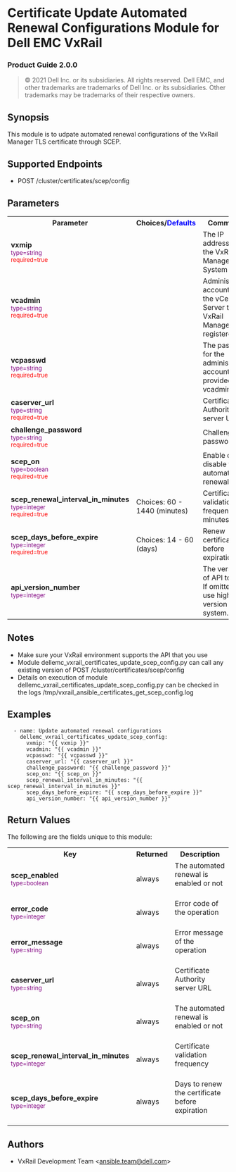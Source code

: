 **Certificate Update Automated Renewal Configurations Module for Dell EMC VxRail**
=========================================
### Product Guide 2.0.0

> © 2021 Dell Inc. or its subsidiaries. All rights reserved. Dell 
> EMC, and other trademarks are trademarks of Dell Inc. or its 
> subsidiaries. Other trademarks may be trademarks of their respective owners. 

Synopsis
--------
This module is to udpate automated renewal configurations of the VxRail Manager TLS certificate through SCEP.

Supported Endpoints
--------
* POST /cluster/certificates/scep/config

Parameters
----------

<table  border=0 cellpadding=0 class="documentation-table">
    <tr>
        <th colspan="1">Parameter</th>
        <th>Choices/<font color="blue">Defaults</font></th>
                    <th width="100%">Comments</th>
    </tr>
                            <tr>
                                                            <td colspan="1">
                <div class="ansibleOptionAnchor" id="parameter-host_name"></div>
                <b>vxmip</b>
                <a class="ansibleOptionLink" href="#parameter-host_name" title="Permalink to this option"></a>
                <div style="font-size: small">
                    <span style="color: purple">type=string</span>
                    <br>
                    <span style="color: red">required=true</span>                    </div>
                                                    </td>
                            <td>
                                                                                                                                                        </td>
                                                            <td>
                                        <div></div>
                                        <div>The IP address of the VxRail Manager System</div>
                                                    </td>
        </tr>
                            <tr>
                                                            <td colspan="1">
                <div class="ansibleOptionAnchor" id="parameter-host_name"></div>
                <b>vcadmin</b>
                <a class="ansibleOptionLink" href="#parameter-host_name" title="Permalink to this option"></a>
                <div style="font-size: small">
                    <span style="color: purple">type=string</span>
                    <br>
                    <span style="color: red">required=true</span>                    </div>
                                                    </td>
                            <td>
                                                                                                                                                        </td>
                                                            <td>
                                        <div></div>
                                        <div>Administrative account of the vCenter Server the VxRail Manager is registered to</div>
                                                    </td>
        </tr>
<tr>
                                                            <td colspan="1">
                <div class="ansibleOptionAnchor" id="parameter-host_name"></div>
                <b>vcpasswd</b>
                <a class="ansibleOptionLink" href="#parameter-host_name" title="Permalink to this option"></a>
                <div style="font-size: small">
                    <span style="color: purple">type=string</span>
                    <br>
                    <span style="color: red">required=true</span>                    </div>
                                                    </td>
                            <td>
                                                                                                                                                        </td>
                                                            <td>
                                        <div></div>
                                        <div>The password for the administrator account provided in vcadmin</div>
                                                    </td>
        </tr>
<tr>
                                                            <td colspan="1">
                <div class="ansibleOptionAnchor" id="parameter-state"></div>
                <b>caserver_url</b>
                <a class="ansibleOptionLink" href="#parameter-state" title="Permalink to this option"></a>
                <div style="font-size: small">
                    <span style="color: purple">type=string</span>
                    <br>
                    <span style="color: red">required=true</span>                    </div>
                                                    </td>
                            <td>
                                                                        </td>
                                                            <td>
                                        <div></div>
                                        <div>Certificate Authority server URL</div>
                                        <div></div>
                                                    </td>
        </tr>
<tr>
                                                            <td colspan="1">
                <div class="ansibleOptionAnchor" id="parameter-state"></div>
                <b>challenge_password</b>
                <a class="ansibleOptionLink" href="#parameter-state" title="Permalink to this option"></a>
                <div style="font-size: small">
                    <span style="color: purple">type=string</span>
                    <br>
                    <span style="color: red">required=true</span>                    </div>
                                                    </td>
                            <td>
                                                                        </td>
                                                            <td>
                                        <div></div>
                                        <div>Challenge password</div>
                                        <div></div>
                                                    </td>
        </tr>
<tr>
                                                            <td colspan="1">
                <div class="ansibleOptionAnchor" id="parameter-state"></div>
                <b>scep_on</b>
                <a class="ansibleOptionLink" href="#parameter-state" title="Permalink to this option"></a>
                <div style="font-size: small">
                    <span style="color: purple">type=boolean</span>
                    <br>
                    <span style="color: red">required=true</span>                    </div>
                                                    </td>
                            <td>
                                                                        </td>
                                                            <td>
                                        <div></div>
                                        <div>Enable or disable the automated renewal</div>
                                        <div></div>
                                                    </td>
        </tr>
<tr>
                                                            <td colspan="1">
                <div class="ansibleOptionAnchor" id="parameter-state"></div>
                <b>scep_renewal_interval_in_minutes</b>
                <a class="ansibleOptionLink" href="#parameter-state" title="Permalink to this option"></a>
                <div style="font-size: small">
                    <span style="color: purple">type=integer</span>
                    <br>
                    <span style="color: red">required=true</span>                    </div>
                                                    </td>
                            <td>Choices: 60 - 1440 (minutes)</td>
                                                            <td>
                                        <div></div>
                                        <div>Certificate validation frequency in minutes</div>
                                        <div></div>
                                                    </td>
        </tr>
<tr>
                                                            <td colspan="1">
                <div class="ansibleOptionAnchor" id="parameter-state"></div>
                <b>scep_days_before_expire</b>
                <a class="ansibleOptionLink" href="#parameter-state" title="Permalink to this option"></a>
                <div style="font-size: small">
                    <span style="color: purple">type=integer</span>
                    <br>
                    <span style="color: red">required=true</span>                    </div>
                                                    </td>
                            <td>Choices: 14 - 60 (days)</td>
                                                            <td>
                                        <div></div>
                                        <div>Renew certificate before expiration</div>
                                        <div></div>
                                                    </td>
        </tr>
<tr>
                                                            <td colspan="1">
                <div class="ansibleOptionAnchor" id="parameter-state"></div>
                <b>api_version_number</b>
                <a class="ansibleOptionLink" href="#parameter-state" title="Permalink to this option"></a>
                <div style="font-size: small">
                    <span style="color: purple">type=integer</span>
                    <br>
                    <span style="color: red"></span>                    </div>
                                                    </td>
                            <td>
                                                                        </td>
                                                            <td>
                                        <div></div>
                                        <div>The version of API to call. If omitted, will use highest version on the system.</div>
                                        <div></div>
                                                    </td>
        </tr>
                    </table>

Notes
-----
- Make sure your VxRail environment supports the API that you use
- Module dellemc_vxrail_certificates_update_scep_config.py can call any existing version of POST /cluster/certificates/scep/config
- Details on execution of module dellemc_vxrail_certificates_update_scep_config.py can be checked in the logs /tmp/vxrail_ansible_certificates_get_scep_config.log

Examples
--------

``` yaml+jinja
  - name: Update automated renewal configurations
    dellemc_vxrail_certificates_update_scep_config:
      vxmip: "{{ vxmip }}"
      vcadmin: "{{ vcadmin }}"
      vcpasswd: "{{ vcpasswd }}"
      caserver_url: "{{ caserver_url }}"
      challenge_password: "{{ challenge_password }}"
      scep_on: "{{ scep_on }}"
      scep_renewal_interval_in_minutes: "{{ scep_renewal_interval_in_minutes }}"
      scep_days_before_expire: "{{ scep_days_before_expire }}"
      api_version_number: "{{ api_version_number }}"
```

Return Values
-------------

The following are the fields unique to this module:

<table border=0 cellpadding=0 class="documentation-table">
    <tr>
        <th colspan="3">Key</th>
        <th>Returned</th>
        <th width="100%">Description</th>
    </tr>
    <tr>
        <td colspan="3">
            <div class="ansibleOptionAnchor" id="return-changed"></div>
                <b>scep_enabled</b>
                <a class="ansibleOptionLink" href="#return-changed" title="Permalink to this return value"></a>
                <div style="font-size: small">
                <span style="color: purple">type=boolean</span>
            </div>
        </td>
        <td>always</td>
        <td>
            <div>The automated renewal is enabled or not</div>
            <br/>
        </td>
    </tr>
    <tr>
        <td colspan="3">
            <div class="ansibleOptionAnchor" id="return-changed"></div>
                <b>error_code</b>
                <a class="ansibleOptionLink" href="#return-changed" title="Permalink to this return value"></a>
                <div style="font-size: small">
                <span style="color: purple">type=integer</span>
            </div>
        </td>
        <td>always</td>
        <td>
            <div>Error code of the operation</div>
            <br/>
        </td>
    </tr>
    <tr>
        <td colspan="3">
            <div class="ansibleOptionAnchor" id="return-changed"></div>
                <b>error_message</b>
                <a class="ansibleOptionLink" href="#return-changed" title="Permalink to this return value"></a>
                <div style="font-size: small">
                <span style="color: purple">type=string</span>
            </div>
        </td>
        <td>always</td>
        <td>
            <div>Error message of the operation</div>
            <br/>
        </td>
    </tr>
    <tr>
        <td colspan="3">
            <div class="ansibleOptionAnchor" id="return-changed"></div>
                <b>caserver_url</b>
                <a class="ansibleOptionLink" href="#return-changed" title="Permalink to this return value"></a>
                <div style="font-size: small">
                <span style="color: purple">type=string</span>
            </div>
        </td>
        <td>always</td>
        <td>
            <div>Certificate Authority server URL</div>
            <br/>
        </td>
    </tr>
    <tr>
        <td colspan="3">
            <div class="ansibleOptionAnchor" id="return-changed"></div>
                <b>scep_on</b>
                <a class="ansibleOptionLink" href="#return-changed" title="Permalink to this return value"></a>
                <div style="font-size: small">
                <span style="color: purple">type=string</span>
            </div>
        </td>
        <td>always</td>
        <td>
            <div>The automated renewal is enabled or not</div>
            <br/>
        </td>
    </tr>
    <tr>
        <td colspan="3">
            <div class="ansibleOptionAnchor" id="return-changed"></div>
                <b>scep_renewal_interval_in_minutes</b>
                <a class="ansibleOptionLink" href="#return-changed" title="Permalink to this return value"></a>
                <div style="font-size: small">
                <span style="color: purple">type=integer</span>
            </div>
        </td>
        <td>always</td>
        <td>
            <div>Certificate validation frequency</div>
            <br/>
        </td>
    </tr>
    <tr>
        <td colspan="3">
            <div class="ansibleOptionAnchor" id="return-changed"></div>
                <b>scep_days_before_expire</b>
                <a class="ansibleOptionLink" href="#return-changed" title="Permalink to this return value"></a>
                <div style="font-size: small">
                <span style="color: purple">type=integer</span>
            </div>
        </td>
        <td>always</td>
        <td>
            <div>Days to renew the certificate before expiration</div>
            <br/>
        </td>
    </tr>
</table>

Authors
-------

-   VxRail Development Team &lt;<ansible.team@dell.com>&gt;
